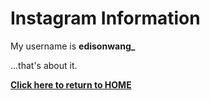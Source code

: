 # Instagram Information

My username is **edisonwang_**

...that's about it.

[**Click here to return to HOME**](https://edisonwang03.github.io/APCS-Final-Website/)
